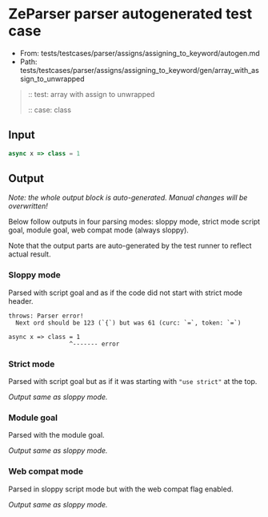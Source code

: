 # ZeParser parser autogenerated test case

- From: tests/testcases/parser/assigns/assigning_to_keyword/autogen.md
- Path: tests/testcases/parser/assigns/assigning_to_keyword/gen/array_with_assign_to_unwrapped

> :: test: array with assign to unwrapped
>
> :: case: class

## Input


`````js
async x => class = 1
`````

## Output

_Note: the whole output block is auto-generated. Manual changes will be overwritten!_

Below follow outputs in four parsing modes: sloppy mode, strict mode script goal, module goal, web compat mode (always sloppy).

Note that the output parts are auto-generated by the test runner to reflect actual result.

### Sloppy mode

Parsed with script goal and as if the code did not start with strict mode header.

`````
throws: Parser error!
  Next ord should be 123 (`{`) but was 61 (curc: `=`, token: `=`)

async x => class = 1
                 ^------- error
`````

### Strict mode

Parsed with script goal but as if it was starting with `"use strict"` at the top.

_Output same as sloppy mode._

### Module goal

Parsed with the module goal.

_Output same as sloppy mode._

### Web compat mode

Parsed in sloppy script mode but with the web compat flag enabled.

_Output same as sloppy mode._
